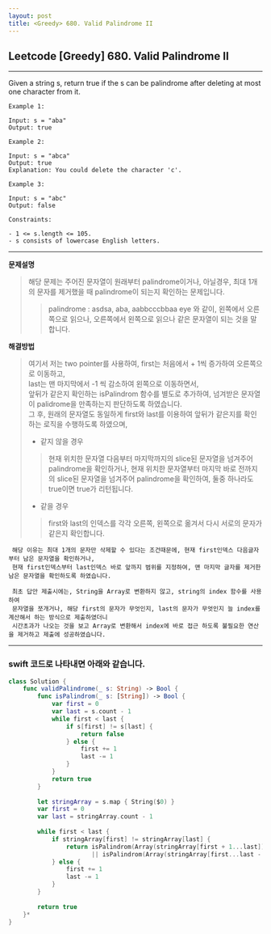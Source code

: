 ```yaml
---
layout: post
title: <Greedy> 680. Valid Palindrome II
---
```



## Leetcode [Greedy] 680. Valid Palindrome II
---
Given a string s, return true if the s can be palindrome after deleting at most one character from it.

 
```
Example 1:   

Input: s = "aba"
Output: true  
```
```
Example 2:   

Input: s = "abca"
Output: true
Explanation: You could delete the character 'c'.
 ```
```
Example 3:   

Input: s = "abc"
Output: false
 ```
```
Constraints:

- 1 <= s.length <= 105.  
- s consists of lowercase English letters.    
```
---   
 
**문제설명** 
> 해당 문제는 주어진 문자열이 원래부터  palindrome이거나, 아닐경우, 최대 1개의 문자를 제거했을 때 palindrome이 되는지 확인하는 문제입니다.   
> > palindrome : asdsa, aba, aabbcccbbaa eye 와 같이, 왼쪽에서 오른쪽으로 읽으나, 오른쪽에서 왼쪽으로 읽으나 같은 문자열이 되는 것을 말합니다.   

    
    
 **해결방법**   
> 여기서 저는 two pointer를 사용하여,  first는 처음에서 + 1씩 증가하여 오른쪽으로 이동하고,    
> last는 맨 마지막에서 -1 씩 감소하여 왼쪽으로 이동하면서,   
> 앞뒤가 같은지 확인하는 isPalindrom 함수를 별도로 추가하여, 넘겨받은 문자열이 palidrome을 만족하는지 판단하도록 하였습니다.   
> 그 후, 원래의 문자열도 동일하게 first와 last를 이용하여 앞뒤가 같은지를 확인하는 로직을 수행하도록 하였으며,   
> * 같지 않을 경우   
 > > 현재 위치한 문자열 다음부터 마지막까지의 slice된 문자열을 넘겨주어 palindrome을 확인하거나, 
 > > 현재 위치한 문자열부터 마지막 바로 전까지의 slice된 문자열을 넘겨주어 palindrome을 확인하여, 둘중 하나라도 true이면 true가 리턴됩니다.
> * 같을 경우
 > > first와 last의 인덱스를 각각 오른쪽, 왼쪽으로 옮겨서 다시 서로의 문자가 같은지 확인합니다.
 
```
 해당 이유는 최대 1개의 문자만 삭제할 수 있다는 조건때문에, 현재 first인덱스 다음글자부터 남은 문자열을 확인하거나,    
 현재 first인덱스부터 last인덱스 바로 앞까지 범위를 지정하여, 맨 마지막 글자를 제거한 남은 문자열을 확인하도록 하였습니다.   
 ```
 
 
```
 최초 답안 제출시에는, String을 Array로 변환하지 않고, string의 index 함수를 사용하여    
 문자열을 쪼개거나, 해당 first의 문자가 무엇인지, last의 문자가 무엇인지 늘 index를 계산해서 하는 방식으로 제출하였더니    
 시간초과가 나오는 것을 보고 Array로 변환해서 index에 바로 접근 하도록 불필요한 연산을 제거하고 제출에 성공하였습니다.   
 ```
 
---
 
 ### swift 코드로 나타내면 아래와 같습니다.
 
~~~swift
class Solution {
    func validPalindrome(_ s: String) -> Bool {
        func isPalindrom(_ s: [String]) -> Bool {
            var first = 0
            var last = s.count - 1
            while first < last {
                if s[first] != s[last] {
                    return false
                } else {
                    first += 1
                    last -= 1
                }
            }
            return true
        }
        
        let stringArray = s.map { String($0) }
        var first = 0
        var last = stringArray.count - 1
        
        while first < last {
            if stringArray[first] != stringArray[last] {
                return isPalindrom(Array(stringArray[first + 1...last])) 
                       || isPalindrom(Array(stringArray[first...last - 1]))
            } else {
                first += 1
                last -= 1
            }
        }
        
        return true
    }*
}
~~~
<script src="https://utteranc.es/client.js"
        repo="aske0115/blog-comments"
        issue-term="pathname"
        label="utterences"
        theme="github-light"
        crossorigin="anonymous"
        async>
</script>
